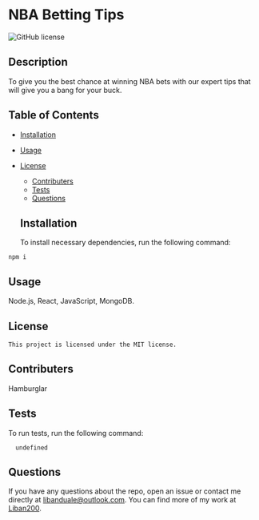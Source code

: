 # NBA Betting Tips
  ![GitHub license](https://img.shields.io/badge/license-MIT-blue.svg)


  ## Description
  To give you the best chance at winning NBA bets with our expert tips that will give you a bang for your buck.

  ## Table of Contents
  * [Installation](#installation)
  * [Usage](#usage)
  
* [License](#license)

  * [Contributers](#contributers)
  * [Tests](#tests)
  * [Questions](#questions)
  
  ## Installation
  
  To install necessary dependencies, run the following command:

```
npm i
```


  ## Usage
  Node.js, React, JavaScript, MongoDB.
  ## License
    This project is licensed under the MIT license.

  ## Contributers 
  Hamburglar


  ## Tests
  To run tests, run the following command:

```
  undefined
```


  ## Questions
  If you have any questions about the repo, open an issue or contact me directly at libanduale@outlook.com. You can find more of my work at [Liban200](https://github.com/Liban200/).

